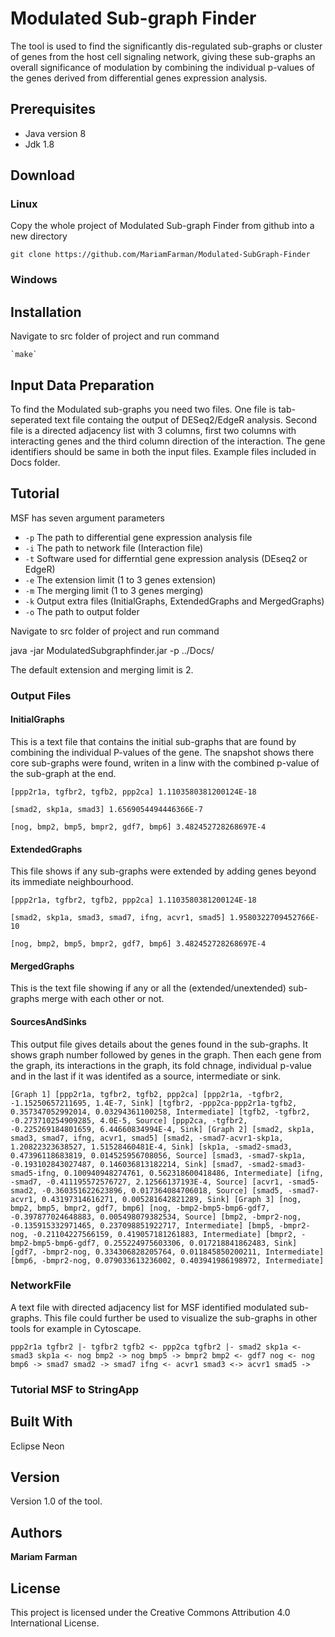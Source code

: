# Modulated Sub-graph Finder

The tool is used to find the significantly dis-regulated sub-graphs or cluster of genes from the host cell signaling network, giving these sub-graphs an overall significance of modulation by combining the individual p-values of the genes derived from differential genes expression analysis. 

## Prerequisites

* Java version 8
* Jdk 1.8

## Download

### Linux

Copy the whole project of Modulated Sub-graph Finder from github into a new directory

`git clone https://github.com/MariamFarman/Modulated-SubGraph-Finder`

### Windows

## Installation
Navigate to src folder of project and run command

    `make`


## Input Data Preparation

To find the Modulated sub-graphs you need two files. One file is tab-seperated text file containg the output of DESeq2/EdgeR analysis. Second file is a directed adjacency list with 3 columns, first two columns with interacting genes and the third column direction of the interaction. The gene identifiers should be same in both the input files. Example files included in Docs folder.

## Tutorial

MSF has seven argument parameters 

* `-p`	The path to differential gene expression analysis file 
* `-i`	The path to network file (Interaction file)
* `-t`	Software used for differntial gene expression analysis (DEseq2 or EdgeR)
* `-e`	The extension limit (1 to 3 genes extension)
* `-m`	The merging limit (1 to 3 genes merging)
* `-k`	Output extra files (InitialGraphs, ExtendedGraphs and MergedGraphs)
* `-o`	The path to output folder

Navigate  to src folder of project and run command

java -jar ModulatedSubgraphfinder.jar -p ../Docs/

The default extension and merging limit is 2.

### Output Files

#### InitialGraphs

This is a text file that contains the initial sub-graphs that are found by combining the individual P-values of the gene. The snapshot shows there core sub-graphs were found, writen in a linw with the combined p-value of the sub-graph at the end.

`[ppp2r1a, tgfbr2, tgfb2, ppp2ca] 1.1103580381200124E-18`

`[smad2, skp1a, smad3] 1.6569054494446366E-7`
 
 `[nog, bmp2, bmp5, bmpr2, gdf7, bmp6] 3.482452728268697E-4`

#### ExtendedGraphs

This file shows if any sub-graphs were extended by adding genes beyond its immediate neighbourhood.

`[ppp2r1a, tgfbr2, tgfb2, ppp2ca] 1.1103580381200124E-18`

`[smad2, skp1a, smad3, smad7, ifng, acvr1, smad5] 1.9580322709452766E-10`
 
`[nog, bmp2, bmp5, bmpr2, gdf7, bmp6] 3.482452728268697E-4`

#### MergedGraphs

This is the text file showing if any or all the (extended/unextended) sub-graphs merge with each other or not.

#### SourcesAndSinks

This output file gives details about the genes found in the sub-graphs. It shows graph number followed by genes in the graph. Then each gene from the graph, its interactions in the graph, its fold chnage, individual p-value and in the last if it was identifed as a source, intermediate or sink.

`[Graph 1]
 [ppp2r1a, tgfbr2, tgfb2, ppp2ca]
 [ppp2r1a, -tgfbr2, -1.15250657211695, 1.4E-7, Sink]
 [tgfbr2, -ppp2ca-ppp2r1a-tgfb2, 0.357347052992014, 0.03294361100258, Intermediate]
 [tgfb2, -tgfbr2, -0.273710254909285, 4.0E-5, Source]
 [ppp2ca, -tgfbr2, -0.225269184801659, 6.44660834994E-4, Sink]
 [Graph 2]
 [smad2, skp1a, smad3, smad7, ifng, acvr1, smad5]
 [smad2, -smad7-acvr1-skp1a, 1.20822323638527, 1.51528460481E-4, Sink]
 [skp1a, -smad2-smad3, 0.47396118683819, 0.014525956708056, Source]
 [smad3, -smad7-skp1a, -0.193102843027487, 0.146036813182214, Sink]
 [smad7, -smad2-smad3-smad5-ifng, 0.100940948274761, 0.562318600418486, Intermediate]
 [ifng, -smad7, -0.411195572576727, 2.12566137193E-4, Source]
 [acvr1, -smad5-smad2, -0.360351622623896, 0.017364084706018, Source]
 [smad5, -smad7-acvr1, 0.43197314616271, 0.005281642821289, Sink]
 [Graph 3]
 [nog, bmp2, bmp5, bmpr2, gdf7, bmp6]
 [nog, -bmp2-bmp5-bmp6-gdf7, -0.397877024648883, 0.005498079382534, Source]
 [bmp2, -bmpr2-nog, -0.135915332971465, 0.237098851922717, Intermediate]
 [bmp5, -bmpr2-nog, -0.21104227566159, 0.419057181261883, Intermediate]
 [bmpr2, -bmp2-bmp5-bmp6-gdf7, 0.255224975603306, 0.017218841862483, Sink]
 [gdf7, -bmpr2-nog, 0.334306828205764, 0.011845850200211, Intermediate]
 [bmp6, -bmpr2-nog, 0.079033613236002, 0.403941986198972, Intermediate]`

### NetworkFile

A text file with directed adjacency list for MSF identified modulated sub-graphs. This file could further be used to visualize the sub-graphs in other tools for example in Cytoscape.

`ppp2r1a tgfbr2 |-
 tgfbr2 tgfb2 <-
 ppp2ca tgfbr2 |-
 smad2 skp1a <-
 smad3 skp1a <-
 nog bmp2 ->
 nog bmp5 ->
 bmpr2 bmp2 <-
 gdf7 nog <-
 nog bmp6 ->
 smad7 smad2 ->
 smad7 ifng <-
 acvr1 smad3 <->
 acvr1 smad5 ->`

### Tutorial MSF to StringApp


## Built With

Eclipse Neon

## Version

Version 1.0 of the tool.

## Authors

**Mariam Farman** 

## License

This project is licensed under the Creative Commons Attribution 4.0 International License.




